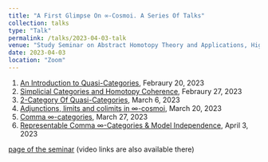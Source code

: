 ```yaml
---
title: "A First Glimpse On ∞-Cosmoi. A Series Of Talks"
collection: talks
type: "Talk"
permalink: /talks/2023-04-03-talk
venue: "Study Seminar on Abstract Homotopy Theory and Applications, Higher School of Economics, Independent University of Moscow"
date: 2023-04-03
location: "Zoom"
---
```


1. [An Introduction to Quasi-Categories](https://magisterlud.github.io/files/Quasi%20categories.pdf), Febraury 20, 2023    
2. [Simplicial Categories and Homotopy Coherence](https://magisterlud.github.io/files/Homotopy%20coherence.pdf), Febraury 27, 2023    
3. [2-Category Of Quasi-Categories](https://magisterlud.github.io/files/2-cat%20of%20qCat%20and%20intro%20to%20∞-cosmoi.pdf), March 6, 2023  
4. [Adjunctions, limits and colimits in $\infty$-cosmoi](https://magisterlud.github.io/files/Adjunctions,%20limits%20and%20colimits%20in%20∞-cosmoi.pdf), March 20, 2023  
5. [Comma $\infty$-categories](https://magisterlud.github.io/files/Comma%20∞-category.pdf), March 27, 2023  
6. [Representable Comma $\infty$-Categories & Model Independence](https://magisterlud.github.io/files/Model%20Independence.pdf), April 3, 2023
   
[page of the seminar](https://researchseminars.org/seminar/HomotopyTheoryAndApps) (video links are also available there)
